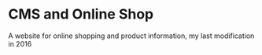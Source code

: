 # CMS and Online Shop
A website for online shopping and product information, my last modification in 2016

